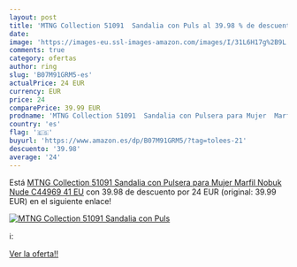 ```yaml
---
layout: post
title: 'MTNG Collection 51091  Sandalia con Puls al 39.98 % de descuento'
date: 
image: 'https://images-eu.ssl-images-amazon.com/images/I/31L6H17g%2B9L._SL200_.jpg'
comments: true
category: ofertas
author: ring
slug: 'B07M91GRM5-es'
actualPrice: 24 EUR
currency: EUR
price: 24
comparePrice: 39.99 EUR
prodname: 'MTNG Collection 51091  Sandalia con Pulsera para Mujer  Marfil  Nobuk Nude C44969   41 EU'
country: 'es'
flag: '🇪🇸'
buyurl: 'https://www.amazon.es/dp/B07M91GRM5/?tag=tolees-21'
descuento: '39.98'
average: '24'
---
```


Está [MTNG Collection 51091  Sandalia con Pulsera para Mujer  Marfil  Nobuk Nude C44969   41 EU](https://www.amazon.es/dp/B07M91GRM5/?tag=tolees-21) con 39.98 de descuento por 24 EUR (original: 39.99 EUR) en el siguiente enlace!

[![MTNG Collection 51091  Sandalia con Puls](https://images-eu.ssl-images-amazon.com/images/I/31L6H17g%2B9L._SL200_.jpg)](https://www.amazon.es/dp/B07M91GRM5/?tag=tolees-21)

ℹ️:


[Ver la oferta!!](https://www.amazon.es/dp/B07M91GRM5/?tag=tolees-21)
